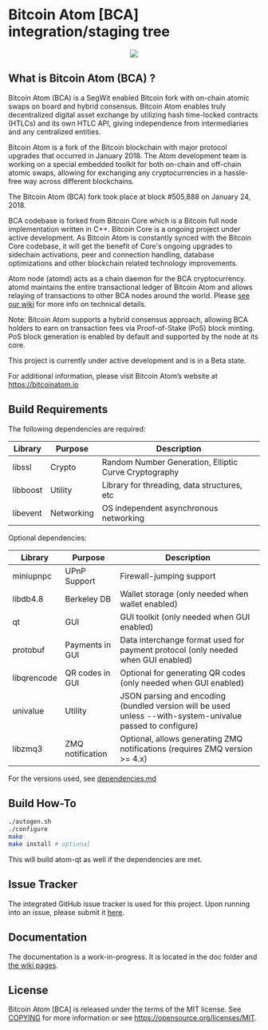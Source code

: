Bitcoin Atom [BCA] integration/staging tree
============================================

<p align="center">
<img src="https://user-images.githubusercontent.com/34191200/35906968-0a422cb8-0c1f-11e8-85e4-7be0ccb6019d.png" />
</p>

What is Bitcoin Atom (BCA) ?
----------------

Bitcoin Atom (BCA) is a SegWit enabled Bitcoin fork with on-chain atomic swaps on board and hybrid consensus. Bitcoin Atom enables truly decentralized digital asset exchange by utilizing hash time-locked contracts (HTLCs) and its own HTLC API, giving independence from intermediaries and any centralized entities.

Bitcoin Atom is a fork of the Bitcoin blockchain with major protocol upgrades that occurred in January 2018. The Atom development team is working on a special embedded toolkit for both on-chain and off-chain atomic swaps, allowing for exchanging any cryptocurrencies in a hassle-free way across different blockchains.

The Bitcoin Atom (BCA) fork took place at block #505,888 on January 24, 2018.

BCA codebase is forked from Bitcoin Core which is a Bitcoin full node implementation written in C++. Bitcoin Core is a ongoing project under active development. As Bitcoin Atom is constantly synced with the Bitcoin Core codebase, it will get the benefit of Core's ongoing upgrades to sidechain activations, peer and connection handling, database optimizations and other blockchain related technology improvements.

Atom node (atomd) acts as a chain daemon for the BCA cryptocurrency. atomd maintains the entire transactional ledger of Bitcoin Atom and allows relaying of transactions to other BCA nodes around the world. Please [see our wiki](https://github.com/bitcoin-atom/bitcoin-atom/wiki) for more info on technical details.

Note: Bitcoin Atom supports a hybrid consensus approach, allowing BCA holders to earn on transaction fees via Proof-of-Stake (PoS) block minting. PoS block generation is enabled by default and supported by the node at its core. 

This project is currently under active development and is in a Beta state.

For additional information, please visit Bitcoin Atom’s website at https://bitcoinatom.io

Build Requirements
-------

The following dependencies are required:

 Library     | Purpose          | Description
 ------------|------------------|----------------------
 libssl      | Crypto           | Random Number Generation, Elliptic Curve Cryptography
 libboost    | Utility          | Library for threading, data structures, etc
 libevent    | Networking       | OS independent asynchronous networking

Optional dependencies:

 Library     | Purpose          | Description
 ------------|------------------|----------------------
 miniupnpc   | UPnP Support     | Firewall-jumping support
 libdb4.8    | Berkeley DB      | Wallet storage (only needed when wallet enabled)
 qt          | GUI              | GUI toolkit (only needed when GUI enabled)
 protobuf    | Payments in GUI  | Data interchange format used for payment protocol (only needed when GUI enabled)
 libqrencode | QR codes in GUI  | Optional for generating QR codes (only needed when GUI enabled)
 univalue    | Utility          | JSON parsing and encoding (bundled version will be used unless --with-system-univalue passed to configure)
 libzmq3     | ZMQ notification | Optional, allows generating ZMQ notifications (requires ZMQ version >= 4.x)

For the versions used, see [dependencies.md](dependencies.md)

Build How-To
-------
```bash
./autogen.sh
./configure
make
make install # optional
```

This will build atom-qt as well if the dependencies are met.

Issue Tracker
-------
The integrated GitHub issue tracker is used for this project. Upon running into an issue, please submit it [here](https://github.com/bitcoin-atom/bitcoin-atom/issues).

Documentation
-------
The documentation is a work-in-progress. It is located in the doc folder and [the wiki pages](https://github.com/bitcoin-atom/bitcoin-atom/wiki).


License
-------

Bitcoin Atom [BCA] is released under the terms of the MIT license. See [COPYING](COPYING) for more
information or see https://opensource.org/licenses/MIT.
